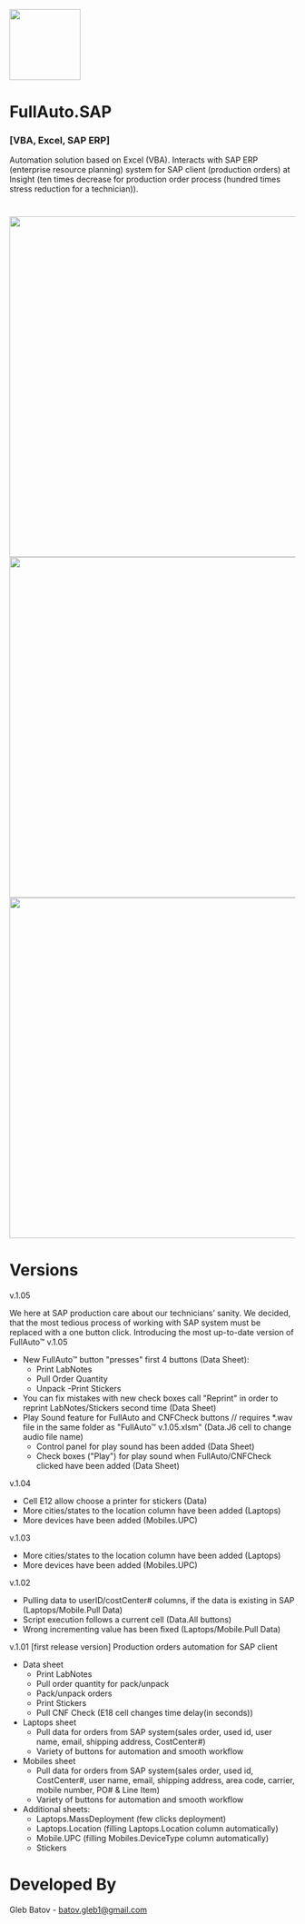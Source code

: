 <p align="left">
<img src="https://github.com/glebbatov/FullAuto.SAP/blob/master/1200px-Microsoft_Office_Excel_(2018%E2%80%93present).svg.png" width="125">
  <h1>FullAuto.SAP</h1>
  <h3>[VBA, Excel, SAP ERP]</h3>
<p>
  
Automation solution based on Excel (VBA). Interacts with SAP ERP (enterprise resource planning) system for SAP client (production orders) at Insight (ten times decrease for production order process (hundred times stress reduction for a technician)).
#
<p>
<p align="left">
  <img src="https://github.com/glebbatov/FullAuto.SAP/blob/master/01.jpg" width="600">
  <img src="https://github.com/glebbatov/FullAuto.SAP/blob/master/02.jpg" width="600">
  <img src="https://github.com/glebbatov/FullAuto.SAP/blob/master/03.jpg" width="600">
</p>

# Versions
  
v.1.05

We here at SAP production care about our technicians’ sanity. We decided, that the most tedious process of working with SAP system must be replaced with a one button click.
Introducing the most up-to-date version of FullAuto™ v.1.05
* New FullAuto™ button "presses" first 4 buttons (Data Sheet):
	- Print LabNotes
	- Pull Order Quantity
	- Unpack
	-Print Stickers
* You can fix mistakes with new check boxes call "Reprint" in order to reprint LabNotes/Stickers second time (Data Sheet)
* Play Sound feature for FullAuto and CNFCheck buttons // requires *.wav file in the same folder as "FullAuto™ v.1.05.xlsm" (Data.J6 cell to change audio file name)
	- Control panel for play sound has been added (Data Sheet)
	- Check boxes ("Play") for play sound when FullAuto/CNFCheck clicked have been added (Data Sheet)

v.1.04
* Cell E12 allow choose a printer for stickers (Data)
* More cities/states to the location column have been added (Laptops)
* More devices have been added (Mobiles.UPC) 

v.1.03
* More cities/states to the location column have been added (Laptops)
* More devices have been added (Mobiles.UPC) 

v.1.02
* Pulling data to userID/costCenter# columns, if the data is existing in SAP (Laptops/Mobile.Pull Data)
* Script execution follows a current cell (Data.All buttons)
* Wrong incrementing value has been fixed (Laptops/Mobile.Pull Data)

v.1.01
[first release version]
Production orders automation for SAP client
* Data sheet
	* Print LabNotes
	* Pull order quantity for pack/unpack
	* Pack/unpack orders
	* Print Stickers
	* Pull CNF Check (E18 cell changes time delay(in seconds))
* Laptops sheet
	* Pull data for orders from SAP system(sales order, used id, user name, email, shipping address, CostCenter#)
	* Variety of buttons for automation and smooth workflow
* Mobiles sheet
	* Pull data for orders from SAP system(sales order, used id, CostCenter#, user name, email, shipping address, area code, carrier, mobile number, PO# & Line Item)
	* Variety of buttons for automation and smooth workflow
* Additional sheets:
	* Laptops.MassDeployment (few clicks deployment)
	* Laptops.Location (filling Laptops.Location column automatically)
	* Mobile.UPC (filling Mobiles.DeviceType column automatically)
	* Stickers

# Developed By
Gleb Batov - batov.gleb1@gmail.com
